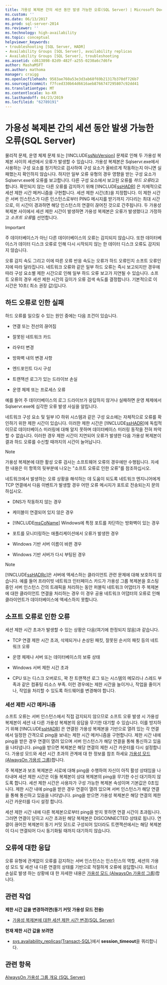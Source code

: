 ```yaml
---
title: 가용성 복제본 간의 세션 동안 발생 가능한 오류(SQL Server) | Microsoft Docs
ms.custom: ''
ms.date: 06/13/2017
ms.prod: sql-server-2014
ms.reviewer: ''
ms.technology: high-availability
ms.topic: conceptual
helpviewer_keywords:
- troubleshooting [SQL Server, HADR]
- Availability Groups [SQL Server], availability replicas
- Availability Groups [SQL Server], troubleshooting
ms.assetid: cd613898-82d9-482f-a255-0230a6c7d6fe
author: MashaMSFT
ms.author: mathoma
manager: craigg
ms.openlocfilehash: 9583ae760a53e3d3ab68f69b21317b370df726b7
ms.sourcegitcommit: f7fced330b64d6616aeb8766747295807c92dd41
ms.translationtype: MT
ms.contentlocale: ko-KR
ms.lasthandoff: 04/23/2019
ms.locfileid: "62789191"
---
```

# <a name="possible-failures-during-sessions-between-availability-replicas-sql-server"></a>가용성 복제본 간의 세션 동안 발생 가능한 오류(SQL Server)
  물리적 문제, 운영 체제 문제 또는 [!INCLUDE[ssNoVersion](../../../includes/ssnoversion-md.md)] 문제로 인해 두 가용성 복제본 사이의 세션에서 오류가 발생할 수 있습니다. 가용성 복제본은 Sqlservr.exe에서 사용하는 구성 요소를 정기적으로 검사하여 구성 요소가 올바르게 작동하는지 아니면 실패했는지 확인하지 않습니다. 하지만 일부 오류 유형의 경우 영향을 받는 구성 요소가 Sqlservr.exe에 오류를 보고합니다. 다른 구성 요소에서 보고된 오류를 *하드 오류*라고 합니다. 확인되지 않는 다른 오류를 감지하기 위해 [!INCLUDE[ssHADR](../../../includes/sshadr-md.md)] 은 자체적으로 세션 제한 시간 메커니즘을 구현합니다. 세션 제한 시간(초)을 지정합니다. 이 제한 시간은 서버 인스턴스가 다른 인스턴스로부터 PING 메시지를 받기까지 기다리는 최대 시간으로, 이 시간이 경과하면 해당 인스턴스의 연결이 끊어진 것으로 간주됩니다. 두 가용성 복제본 사이에서 세션 제한 시간이 발생하면 가용성 복제본은 오류가 발생했다고 가정하고 *소프트 오류*를 선언합니다.  
  
> [!IMPORTANT]  
>  주 데이터베이스가 아닌 다른 데이터베이스의 오류는 감지되지 않습니다. 또한 데이터베이스가 데이터 디스크 오류로 인해 다시 시작되지 않는 한 데이터 디스크 오류도 감지되지 않습니다.  
  
 오류 감지 속도 그리고 이에 따른 오류 반응 속도는 오류가 하드 오류인지 소프트 오류인지에 따라 달라집니다. 네트워크 오류와 같은 일부 하드 오류는 즉시 보고되지만 경우에 따라 구성 요소별 제한 시간으로 인해 일부 하드 오류 보고가 지연될 수 있습니다. 소프트 오류의 경우 세션 제한 시간의 길이가 오류 검색 속도를 결정합니다. 기본적으로 이 시간은 10초( 최소 권장 값)입니다.  
  
## <a name="failures-due-to-hard-errors"></a>하드 오류로 인한 실패  
 하드 오류를 일으킬 수 있는 원인 중에는 다음 조건이 있습니다.  
  
-   연결 또는 전선의 끊어짐  
  
-   잘못된 네트워크 카드  
  
-   라우터 변경  
  
-   방화벽 내의 변경 사항  
  
-   엔드포인트 다시 구성  
  
-   트랜잭션 로그가 있는 드라이브 손실  
  
-   운영 체제 또는 프로세스 오류  
  
 예를 들어 주 데이터베이스의 로그 드라이브가 응답하지 않거나 실패하면 운영 체제에서 Sqlservr.exe에 심각한 오류 발생 사실을 알립니다.  
  
 네트워크 구성 요소 및 일부 IO 하위 시스템과 같은 구성 요소에는 자체적으로 오류를 확인하기 위한 제한 시간이 있습니다. 이러한 제한 시간은 [!INCLUDE[ssHADR](../../../includes/sshadr-md.md)]에 독립적이므로 데이터베이스 미러링에 대해 알지 못하며 데이터베이스 미러링 동작을 전혀 파악할 수 없습니다. 이러한 경우 제한 시간이 지연되어 오류가 발생한 다음 가용성 복제본이 결과 하드 오류를 수신할 때까지의 시간이 늘어납니다.  
  
> [!NOTE]  
>  가용성 복제본에 대한 활성 오류 검사는 소프트웨어 오류의 경우에만 수행됩니다. 자세한 내용은 이 항목의 뒷부분에 나오는 "소프트 오류로 인한 오류"를 참조하십시오.  
  
 네트워크에서 발생하는 오류 상황을 해석하는 데 도움이 되도록 네트워크 엔지니어에게 TCP 연결에서 다음 이벤트가 발생할 경우 어떤 오류 메시지가 포트로 전송되는지 문의하십시오.  
  
-   DNS가 작동하지 않는 경우  
  
-   케이블이 연결되어 있지 않은 경우  
  
-   [!INCLUDE[msCoName](../../../includes/msconame-md.md)] Windows에 특정 포트를 차단하는 방화벽이 있는 경우  
  
-   포트를 모니터링하는 애플리케이션에서 오류가 발생한 경우  
  
-   Windows 기반 서버 이름이 바뀐 경우  
  
-   Windows 기반 서버가 다시 부팅된 경우  
  
> [!NOTE]  
>  [!INCLUDE[ssHADRc](../../../includes/sshadrc-md.md)]은 서버에 액세스하는 클라이언트 관련 문제에 대해 보호하지 않습니다. 예를 들어 프라이빗 네트워크 인터페이스 카드가 가용성 그룹 복제본을 호스팅 중인 서버 인스턴스 간의 트래픽을 처리하는 동안 퍼블릭 네트워크 어댑터가 주 복제본에 대한 클라이언트 연결을 처리하는 경우 이 경우 공용 네트워크 어댑터의 오류로 인해 클라이언트가 데이터베이스에 액세스하지 못합니다.  
  
## <a name="failures-due-to-soft-errors"></a>소프트 오류로 인한 오류  
 세션 제한 시간 초과가 발생할 수 있는 상황은 다음(여기에 한정되지 않음)과 같습니다.  
  
-   TCP 연결 제한 시간 초과, 삭제되거나 손상된 패킷, 잘못된 순서의 패킷 등의 네트워크 오류  
  
-   운영 체제나 서버 또는 데이터베이스의 보류 상태  
  
-   Windows 서버 제한 시간 초과  
  
-   CPU 또는 디스크 오버로드, 꽉 찬 트랜잭션 로그 또는 시스템의 메모리나 스레드 부족과 같은 컴퓨팅 리소스 부족. 이런 경우에는 제한 시간을 늘이거나, 작업을 줄이거나, 작업을 처리할 수 있도록 하드웨어를 변경해야 합니다.  
  
### <a name="the-session-timeout-mechanism"></a>세션 제한 시간 메커니즘  
 소프트 오류는 서버 인스턴스에서 직접 감지되지 않으므로 소프트 오류 발생 시 가용성 복제본이 세션 내 다른 가용성 복제본의 응답을 무기한 대기할 수 있습니다. 이를 방지하기 위해 [!INCLUDE[ssHADR](../../../includes/sshadr-md.md)] 은 연결된 가용성 복제본을 기반으로 열려 있는 각 연결에서 일정한 간격으로 ping을 보내는 제한 시간 메커니즘을 구현합니다. 제한 시간 내에 ping을 받은 경우 연결이 열려 있으며 서버 인스턴스가 해당 연결을 통해 통신하고 있음을 나타냅니다. ping을 받으면 복제본은 해당 연결의 제한 시간 카운터를 다시 설정합니다. 가용성 모드와 세션 시간 초과의 관계에 대 한 정보를 참조 하세요 [가용성 모드 (AlwaysOn 가용성 그룹)](availability-modes-always-on-availability-groups.md)합니다.  
  
 주 복제본과 보조 복제본은 서로에 대해 ping을 수행하여 자신이 아직 활성 상태임을 나타내며 세션 제한 시간은 이들 복제본이 상대 복제본의 ping을 무기한 수신 대기하지 않도록 합니다. 세션 제한 시간은 사용자가 구성 가능한 복제본 속성이며 기본값은 0초입니다. 제한 시간 내에 ping을 받은 경우 연결이 열려 있으며 서버 인스턴스가 해당 연결을 통해 통신하고 있음을 나타냅니다. ping을 받으면 가용성 복제본은 해당 연결의 제한 시간 카운터를 다시 설정 합니다.  
  
 세션 제한 시간 내에 다른 복제본으로부터 ping을 받지 못하면 연결 시간이 초과됩니다. 그러면 연결이 닫히고 시간 초과된 해당 복제본은 DISCONNECTED 상태로 됩니다. 연결이 끊어진 복제본이 동기 커밋 모드로 구성되어 있더라도 트랜잭션에서는 해당 복제본이 다시 연결되어 다시 동기화될 때까지 대기하지 않습니다.  
  
## <a name="responding-to-an-error"></a>오류에 대한 응답  
 오류 유형에 관계없이 오류를 감지하는 서버 인스턴스는 인스턴스의 역할, 세션의 가용성 모드 및 세션 내 다른 연결의 상태를 기반으로 적절하게 오류에 응답합니다. 파트너 손실로 발생 하는 상황에 대 한 자세한 내용은 [가용성 모드 (AlwaysOn 가용성 그룹)](availability-modes-always-on-availability-groups.md)합니다.  
  
## <a name="related-tasks"></a>관련 작업  
 **제한 시간 값을 변경하려면(동기 커밋 가용성 모드 전용)**  
  
-   [가용성 복제본에 대한 세션 제한 시간 변경&#40;SQL Server&#41;](change-the-session-timeout-period-for-an-availability-replica-sql-server.md)  
  
 **현재 제한 시간 값을 보려면**  
  
-   [sys.availability_replicas&#40;Transact-SQL&#41;](/sql/relational-databases/system-catalog-views/sys-availability-replicas-transact-sql)에서 **session_timeout**을 쿼리합니다.  
  
## <a name="see-also"></a>관련 항목  
 [AlwaysOn 가용성 그룹 개요 &#40;SQL Server&#41;](overview-of-always-on-availability-groups-sql-server.md)  
  
  
